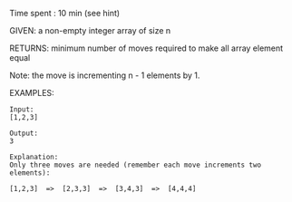 Time spent : 10 min (see hint)

GIVEN: a non-empty integer array of size n

RETURNS: minimum number of moves required to make all array element equal

Note: the move is incrementing n - 1 elements by 1.

EXAMPLES:

```
Input:
[1,2,3]

Output:
3

Explanation:
Only three moves are needed (remember each move increments two elements):

[1,2,3]  =>  [2,3,3]  =>  [3,4,3]  =>  [4,4,4]
```




